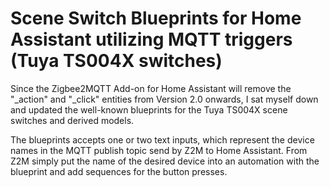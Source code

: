 # Scene Switch Blueprints for Home Assistant utilizing MQTT triggers (Tuya TS004X switches)
Since the Zigbee2MQTT Add-on for Home Assistant will remove the "_action" and "_click" entities from Version 2.0 onwards, I sat myself down and updated the well-known blueprints for the Tuya TS004X scene switches and derived models.

The blueprints accepts one or two text inputs, which represent the device names in the MQTT publish topic send by Z2M to Home Assistant.
From Z2M simply put the name of the desired device into an automation with the blueprint and add sequences for the button presses.
